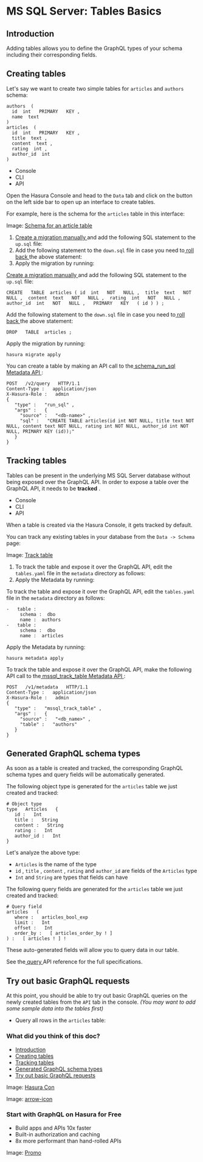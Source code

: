 # MS SQL Server: Tables Basics

## Introduction​

Adding tables allows you to define the GraphQL types of your schema including their corresponding fields.

## Creating tables​

Let's say we want to create two simple tables for `articles` and `authors` schema:

```
authors  (
  id  int   PRIMARY   KEY ,
  name  text
)
articles  (
  id  int   PRIMARY   KEY ,
  title  text ,
  content  text ,
  rating  int ,
  author_id  int
)
```

- Console
- CLI
- API


Open the Hasura Console and head to the `Data` tab and click on the button on the left side bar to open up an interface
to create tables.

For example, here is the schema for the `articles` table in this interface:

Image: [ Schema for an article table ](https://hasura.io/docs/assets/images/create-table-graphql-mssql-316cc2366725a27cc3b887052319c8f2.png)

1. [ Create a migration manually ](https://hasura.io/docs/latest/migrations-metadata-seeds/manage-migrations/#create-manual-migrations)and add the
following SQL statement to the `up.sql` file:
2. Add the following statement to the `down.sql` file in case you need to[ roll back ](https://hasura.io/docs/latest/migrations-metadata-seeds/manage-migrations/#roll-back-migrations)the above statement:
3. Apply the migration by running:


[ Create a migration manually ](https://hasura.io/docs/latest/migrations-metadata-seeds/manage-migrations/#create-manual-migrations)and add the
following SQL statement to the `up.sql` file:

`CREATE   TABLE  articles ( id  int   NOT   NULL ,  title  text   NOT   NULL ,  content  text   NOT   NULL ,  rating  int   NOT   NULL ,  author_id  int   NOT   NULL ,   PRIMARY   KEY   ( id ) ) ;`

Add the following statement to the `down.sql` file in case you need to[ roll back ](https://hasura.io/docs/latest/migrations-metadata-seeds/manage-migrations/#roll-back-migrations)the above statement:

`DROP   TABLE  articles ;`

Apply the migration by running:

`hasura migrate apply`

You can create a table by making an API call to the[ schema_run_sql Metadata API ](https://hasura.io/docs/latest/api-reference/schema-api/run-sql/#schema-run-sql):

```
POST   /v2/query   HTTP/1.1
Content-Type :   application/json
X-Hasura-Role :   admin
{
   "type" :   "run_sql" ,
   "args" :   {
     "source" :   "<db-name>" ,
     "sql" :   "CREATE TABLE articles(id int NOT NULL, title text NOT NULL, content text NOT NULL, rating int NOT NULL, author_id int NOT NULL, PRIMARY KEY (id));"
   }
}
```

## Tracking tables​

Tables can be present in the underlying MS SQL Server database without being exposed over the GraphQL API. In order to
expose a table over the GraphQL API, it needs to be **tracked** .

- Console
- CLI
- API


When a table is created via the Hasura Console, it gets tracked by default.

You can track any existing tables in your database from the `Data -> Schema` page:

Image: [ Track table ](https://hasura.io/docs/assets/images/schema-track-tables-mssql-e48c8443241835198fa7c4a73bcc70c2.png)

1. To track the table and expose it over the GraphQL API, edit the `tables.yaml` file in the `metadata` directory as
follows:
2. Apply the Metadata by running:


To track the table and expose it over the GraphQL API, edit the `tables.yaml` file in the `metadata` directory as
follows:

```
-   table :
     schema :  dbo
     name :  authors
-   table :
     schema :  dbo
     name :  articles
```

Apply the Metadata by running:

`hasura metadata apply`

To track the table and expose it over the GraphQL API, make the following API call to the[ mssql_track_table Metadata API ](https://hasura.io/docs/latest/api-reference/metadata-api/table-view/#mssql-track-table):

```
POST   /v1/metadata   HTTP/1.1
Content-Type :   application/json
X-Hasura-Role :   admin
{
   "type" :   "mssql_track_table" ,
   "args" :   {
     "source" :   "<db_name>" ,
     "table" :   "authors"
   }
}
```

## Generated GraphQL schema types​

As soon as a table is created and tracked, the corresponding GraphQL schema types and query fields will be automatically
generated.

The following object type is generated for the `articles` table we just created and tracked:

```
# Object type
type   Articles   {
   id :   Int
   title :   String
   content :   String
   rating :   Int
   author_id :   Int
}
```

Let's analyze the above type:

- `Articles` is the name of the type
- `id` , `title` , `content` , `rating` and `author_id` are fields of the `Articles` type
- `Int` and `String` are types that fields can have


The following query fields are generated for the `articles` table we just created and tracked:

```
# Query field
articles   (
   where :   articles_bool_exp
   limit :   Int
   offset :   Int
   order_by :   [ articles_order_by ! ]
) :   [ articles ! ] !
```

These auto-generated fields will allow you to query data in our table.

See the[ query ](https://hasura.io/docs/latest/api-reference/graphql-api/query/)API reference for the full specifications.

## Try out basic GraphQL requests​

At this point, you should be able to try out basic GraphQL queries on the newly created tables from the `API` tab in the
console. *(You may want to add some sample data into the tables first)* 

- Query all rows in the `articles` table:


### What did you think of this doc?

- [ Introduction ](https://hasura.io/docs/latest/schema/ms-sql-server/tables/#introduction)
- [ Creating tables ](https://hasura.io/docs/latest/schema/ms-sql-server/tables/#ms-sql-server-create-tables)
- [ Tracking tables ](https://hasura.io/docs/latest/schema/ms-sql-server/tables/#tracking-tables)
- [ Generated GraphQL schema types ](https://hasura.io/docs/latest/schema/ms-sql-server/tables/#generated-graphql-schema-types)
- [ Try out basic GraphQL requests ](https://hasura.io/docs/latest/schema/ms-sql-server/tables/#try-out-basic-graphql-requests)


Image: [ Hasura Con ](https://res.cloudinary.com/dh8fp23nd/image/upload/v1686154570/hasura-con-2023/has-con-light-date_r2a2ud.png)

Image: [ arrow-icon ](https://res.cloudinary.com/dh8fp23nd/image/upload/v1683723549/main-web/chevron-right_ldbi7d.png)

### Start with GraphQL on Hasura for Free

- Build apps and APIs 10x faster
- Built-in authorization and caching
- 8x more performant than hand-rolled APIs


Image: [ Promo ](https://hasura.io/docs/assets/images/hasura-free-ff60e409244e0ea12b5a3045d1a9096b.png)